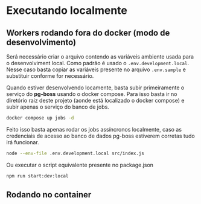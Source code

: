# Executando localmente

## Workers rodando fora do docker (modo de desenvolvimento)

Será necessário criar o arquivo contendo as variáveis ambiente usada para o desenvolviment local. Como padrão é usado o `.env.development.local`. Nesse caso basta copiar as variáveis presente no arquivo `.env.sample` e substituir conforme for necessário.

Quando estiver desenvolvendo locamente, basta subir primeiramente o serviço do **pg-boss** usando o docker compose.
Para isso basta ir no diretório raiz deste projeto (aonde está localizado o docker compose) e subir apenas o serviço do banco de jobs.

```sh
docker compose up jobs -d
```

Feito isso basta apenas rodar os jobs assíncronos localmente, caso as credenciais de acesso ao banco de dados pg-boss estiverem corretas tudo irá funcionar.

```sh
node --env-file .env.development.local src/index.js
```

Ou executar o script equivalente presente no package.json

```sh
npm run start:dev:local
```

## Rodando no container
